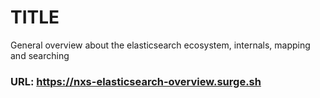 # TITLE

General overview about the elasticsearch ecosystem, internals, mapping and searching

### URL: https://nxs-elasticsearch-overview.surge.sh
